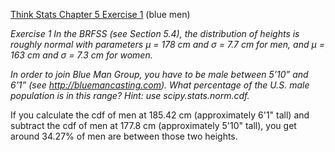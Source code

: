 [Think Stats Chapter 5 Exercise 1](http://greenteapress.com/thinkstats2/html/thinkstats2006.html#toc50) (blue men)

*Exercise 1   In the BRFSS (see Section 5.4), the distribution of heights is roughly normal with parameters µ = 178 cm and σ = 7.7 cm for men, and µ = 163 cm and σ = 7.3 cm for women.*

*In order to join Blue Man Group, you have to be male between 5’10” and 6’1” (see http://bluemancasting.com). What percentage of the U.S. male population is in this range? Hint: use scipy.stats.norm.cdf.*

If you calculate the cdf of men at 185.42 cm (approximately 6'1" tall) and subtract the cdf of men at 177.8 cm (approximately 5'10" tall), you get around 34.27% of men are between those two heights. 
